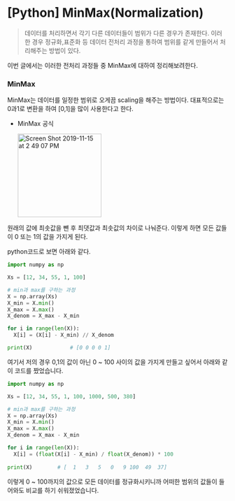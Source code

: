 # [Python] MinMax(Normalization)

>  데이터를 처리하면서 각기 다른 데이터들이 범위가 다른 경우가 존재한다. 이러한 경우 정규화,표준화 등 데이터 전처리 과정을 통하여 범위를 같게 만들어서 처리해주는 방법이 있다.



이번 글에서는 이러한 전처리 과정들 중 MinMax에 대하여 정리해보려한다.



### MinMax

MinMax는 데이터를 일정한 범위로 오게끔 scaling을 해주는 방법이다.  대표적으로는 0과1로 변환을 하여  [0,1]을 많이 사용한다고 한다.

- MinMax 공식

  <img width="191" alt="Screen Shot 2019-11-15 at 2 49 07 PM" src="https://user-images.githubusercontent.com/37801041/68919980-318daf00-07b7-11ea-9552-061d5dcab021.png">

원래의 값에 최솟값을 뺀 후 최댓값과 최솟값의 차이로 나눠준다. 이렇게 하면 모든 값들이 0 또는 1의 값을 가지게 된다.

python코드로 보면 아래와 같다.

```python
import numpy as np

Xs = [12, 34, 55, 1, 100]

# min과 max를 구하는 과정
X = np.array(Xs)
X_min = X.min()
X_max = X.max()
X_denom = X_max - X_min

for i in range(len(X)):
  X[i] = (X[i] - X_min) // X_denom

print(X)			# [0 0 0 0 1]
```



여기서 저의 경우 0,1의 값이 아닌 0 ~ 100 사이의 값을 가지게 만들고 싶어서 아래와 같이 코드를 짰었습니다.

```python
import numpy as np

Xs = [12, 34, 55, 1, 100, 1000, 500, 380]

# min과 max를 구하는 과정
X = np.array(Xs)
X_min = X.min()
X_max = X.max()
X_denom = X_max - X_min

for i in range(len(X)):
  X[i] = (float(X[i] - X_min) / float(X_denom)) * 100
          
print(X)  		# [  1   3   5   0   9 100  49  37]
```

이렇게 0 ~ 100까지의 값으로 모든 데이터를 정규화시키니까 어떠한 범위의 값들이 들어와도 비교를 하기 쉬워졌었습니다. 